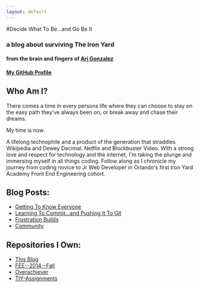 ```yaml
---
layout: default
---
```

#Decide What To Be...and Go Be It 

### a blog about surviving The Iron Yard

#### from the brain and fingers of [Ari Gonzalez](http://www.twitter.com/arigonzoari)

#### [My GitHub Profile](http://www.github.com/AriGonzo)


## Who Am I?

There comes a time in every persons life where they can choose to stay on the easy path they've always been on, or break away and chase their dreams.

My time is now.

A lifelong technophile and a product of the generation that straddles Wikipedia and Dewey Decimal. Netflix and Blockbuster Video. With a strong love and respect for technology and the internet, I'm taking the plunge and immersing myself in all things coding. Follow along as I chronicle my journey from coding novice to Jr Web Developer in Orlando's first Iron Yard Academy Front End Engineering cohort.  



## Blog Posts:
* [Getting To Know Everyone](2014/09/22/getting-to-know-everyone.html)
* [Learning To Commit...and Pushing It To Git](2014/09/23/learning-and-pushing.html)
* [Frustration Builds](2014/09/25/frustration-builds.html)
* [Community](2014/09/27/community.html)

## Repositories I Own:
* [This Blog](https://github.com/AriGonzo/AriGonzo.github.io)
* [FEE--2014--Fall](https://github.com/AriGonzo/FEE--2014--FALL)
* [Overachiever](https://github.com/AriGonzo/Overachiever)
* [TIY-Assignments](https://github.com/AriGonzo/TIY-Assignments)